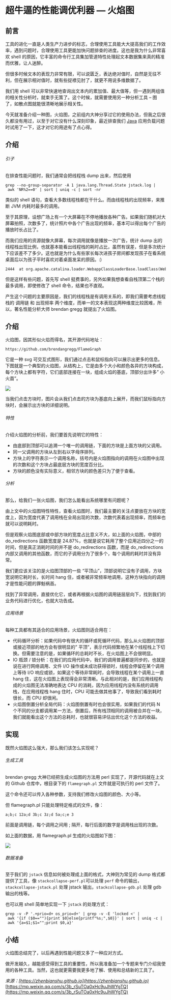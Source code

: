 # 超牛逼的性能调优利器 — 火焰图
## 前言

工具的进化一直是人类生产力进步的标志，合理使用工具能大大提高我们的工作效率，遇到问题时，合理使用工具更能加快问题排查的进度。这也是我为什么非常喜欢 shell 的原因，它丰富的命令行工具集加管道特性处理起文本数据集来真的精准而优雅，让人迷醉。[](http://mp.weixin.qq.com/s?__biz=MzI0MDQ4MTM5NQ==&mid=2247513414&idx=1&sn=2ff602d1816e015e4ca2ae94d6b3fa95&chksm=e918d05ade6f594cb5a151cf4d94f54ef6bc7fd70615dee363363f4dbb8027784cd9ded3271f&scene=21#wechat_redirect)

但很多时候文本的表现力非常有限，可以说匮乏，表达绝对值时，自然是无往不利，但在展示相对值时，就有些捉襟见肘了，就更不用说多维数据了。

我们用 shell 可以非常快速地查询出文本内的累加值、最大值等，但一遇到两组值的相关性分析时，就束手无策了。这个时候，就需要使用另一种分析工具 – 图了，如散点图就能很清晰地展示相关性。

今天就准备介绍一种图，火焰图，之前组内大神分享过它的使用办法，但我之后很久都没有用过，以至于对它没有什么深刻印象，最近排查我们 [Java](http://mp.weixin.qq.com/s?__biz=MzI0MDQ4MTM5NQ==&mid=2247523532&idx=2&sn=ffe09a3b96796675702e788b6d0354e8&chksm=e918f9d0de6f70c6fb12e41fcc47f687bfa0561cb8c63167c13c1fec06d49790e838f63c9210&scene=21#wechat_redirect) 应用负载问题时试用了一下，这才对它的用途有了点心得。

## 介绍

###### 引子

在排查性能问题时，我们通常会把线程栈 dump 出来，然后使用

    grep --no-group-separator -A 1 java.lang.Thread.State jstack.log | awk 'NR%2==0' | sort | uniq -c | sort -nr 

类似的 shell 语句，查看大多数线程栈都在干什么。而由线程栈的出现频率，来推断 JVM 内耗时最多的调用。

至于其原理，设想广场上有一个大屏幕在不停地播放各种广告。如果我们随机对大屏幕拍照，次数多了，统计照片中各个广告出现的频率，基本可以得出每个广告的播放时长占比了。

而我们应用的资源就像大屏幕，每次调用就像是播放一次广告，统计 dump 出的线程栈出现比例，也就基本能看出线程栈的耗时占比，虽然有误差，但是多次统计下应该差不了多少。这也就是为什么有些家长每次进孩子房间都发现孩子在看系统桌面后以为孩子平时喜欢对着桌面发呆的原因。:)

    2444  at org.apache.catalina.loader.WebappClassLoaderBase.loadClass(WebappClassLoaderBase.java:1200)1587  at sun.misc.Unsafe.park(Native Method)795  at java.security.Provider.getService(Provider.java:1035)293  at java.lang.Object.wait(Native Method)292  at java.lang.Thread.sleep(Native Method) 73  at org.apache.logging.log4j.core.layout.TextEncoderHelper.copyDataToDestination(TextEncoderHelper.java:61) 71  at sun.nio.ch.EPollArrayWrapper.epollWait(Native Method) 70  at java.lang.Class.forName0(Native Method) 54  at org.apache.logging.log4j.core.appender.rolling.RollingFileManager.checkRollover(RollingFileManager.java:217)

但是这样有些问题，首先写 shell 挺费事的，另外如果我想查看自栈顶第二个栈的最多调用，即使修改了 shell 命令，结果也不直观。

产生这个问题的主要原因是，我们的线程栈是有调用关系的，即我们需要考虑线程栈的 调用链 和 出现频率 两个维度，而单一的文本表现这两种维度比较困难，所以，著名性能分析大师 brendan gregg 就提出了火焰图。

## 介绍

火焰图，因其形似火焰而得名，其开源代码地址：

    https://github.com/brendangregg/FlameGraph

它是一种 svg 可交互式图形，我们通过点击和鼠标指向可以展示出更多的信息。下图就是一个典型的火焰图，从结构上，它是由多个大小和颜色各异的方块构成，每个方块上都有字符，它们底部连接在一块，组成火焰的基底，顶部分出许多” 小火苗”。

![](https://mmbiz.qpic.cn/mmbiz_png/tuSaKc6SfPpdJCPictoQwGuLkqjfW0kmKFMbGzuUKFdUERMkylxpLg0SwibF0dkEZhKrzrxk4bosUMgc2AFuIkcQ/640?wx_fmt=png)

当我们点击方块时，图片会从我们点击的方块为基底向上展开，而我们鼠标指向方块时，会展示出方块的详细说明。

###### 特性

介绍火焰图的分析前，我们要首先说明它的特性：

-   由底部到顶部可以追溯一个唯一的调用链，下面的方块是上面方块的父调用。
-   同一父调用的方块从左到右以字母序排列。
-   方块上的字符表示一个调用名称，括号内是火焰图指向的调用在火焰图中出现的次数和这个方块占最底层方块的宽度百分比。
-   方块的颜色没有实际意义，相邻方块的颜色差只为了便于查看。

###### 分析

那么，给我们一张火焰图，我们怎么能看出系统哪里有问题呢？

由上文中的火焰图特性特性，查看火焰图时，我们最主要的关注点要放在方块的宽度上，因为宽度代表了调用栈在全局出现的次数，次数代表着出现频率，而频率也就可以说明耗时。

但是观察火焰图底部或中部方块的宽度占比意义不大，如上面的火焰图，中部的 do_redirections 函数宽度是 24.87%，也就是说它耗用了整个应用近四分之一的时间，但是真正消耗时间的并不是 do_redirections 函数，而是 do_redirections 内部又调用的其他函数，而它的子调用分为了很多个，每个调用的耗时并没有异常。

我们更应该关注的是火焰图顶部的一些 “平顶山”，顶部说明它没有子调用，方块宽说明它耗时长，长时间 hang 住，或者被非常频率地调用，这种方块指向的调用才是性能问题的罪魁祸首。

找到了异常调用，直接优化它，或者再根据火焰图的调用链层层向下，找到我们的业务代码进行优化，也就大功告成。

###### 应用场景

每种工具都有其适合的应用场景，火焰图则适合用在：

-   代码循环分析：如果代码中有很大的循环或死循环代码，那么从火焰图的顶部或接近项部的地方会有很明显的” 平顶”，表示代码频繁地在某个线程栈上下切换。但需要注意的是，如果循环的总耗时不长，在火焰图上不会很明显。
-   IO 瓶颈 / 锁分析：在我们的应用代码中，我们的调用普遍都是同步的，也就是说在进行网络调用、文件 I/O 操作或未成功获得锁时，线程会停留在某个调用上等待 I/O 响应或锁，如果这个等待非常耗时，会导致线程在某个调用上一直 hang 住，这在火焰图上表现得会非常清晰。与此相对的是，我们应用线程构成的火焰图无法准确地表达 CPU 的消耗，因为应用线程内没有系统的调用栈，在应用线程栈 hang 住时，CPU 可能去做其他事了，导致我们看到耗时很长，而 CPU 却很闲。
-   火焰图倒置分析全局代码：火焰图倒置有时也会很实用，如果我们的代码 N 个不同的分支都调用某一方法，倒置后，所有栈顶相同的调用被合并在一块，我们就能看出这个方法的总耗时，也就很容易评估出优化这个方法的收益。

## 实现

既然火焰图这么强大，那么我们该怎么实现呢？

###### 生成工具

brendan gregg 大神已经把生成火焰图的方法用 perl 实现了，开源代码就在上文的 Github 仓库中，根目录下的 `flamegraph.pl` 文件就是可执行的 perl 文件了。

这个命令还可以传入各种参数，支持我们修改火焰图的颜色、大小等。

但 flamegraph.pl 只能处理特定格式的文件，像：

    a;b;c 12a;d 3b;c 3z;d 5a;c;e 3

前面是调用链，每个调用之间用 ; 隔开，每行后面的数字是调用栈出现的次数。

如上面的数据，用 flamegraph.pl 生成的火焰图如下图：

![](https://mmbiz.qpic.cn/mmbiz_png/tuSaKc6SfPpdJCPictoQwGuLkqjfW0kmK64BykBd5JLqdyXcpZF9IwQAmoXjia4VnjaWxkaTW5eEvtUKNFWmz4dw/640?wx_fmt=png)

###### 数据准备

至于我们的 `jstack` 信息如何被处理成上面的格式，大神则为常见的 dump 格式都提供了工具，像 `stackcollapse-perf.pl`可以处理 `perf` 命令的输出，`stackcollapse-jstack.pl` 处理 jstack 输出，`stackcollapse-gdb.pl` 处理 gdb 输出的栈等。

也可以用 shell 简单地实现一下 `jstack` 的处理方式：

    grep -v -P '.+prio=d+ os_prio=d+' | grep -v -E 'locked <' | awk '{if ($0==""){print $0}else{printf"%s;",$0}}' | sort | uniq -c | awk '{a=$1;$1="";print $0,a}'

## 小结

火焰图总结完了，以后再遇到性能问题又多了一种应对方式。

做开发越久，越能感受得到工具的重要性，所以我准备加一个专题来专门介绍我使用的各种工具。当然，这也就更需要我更多地了解、使用和总结新的工具了。

_来源：[https://zhenbianshu.github.io](https://zhenbianshu.github.io)_ 
 [https://mp.weixin.qq.com/s/3b_rSuTOa0xHc9uJhWYgTQ](https://mp.weixin.qq.com/s/3b_rSuTOa0xHc9uJhWYgTQ)
